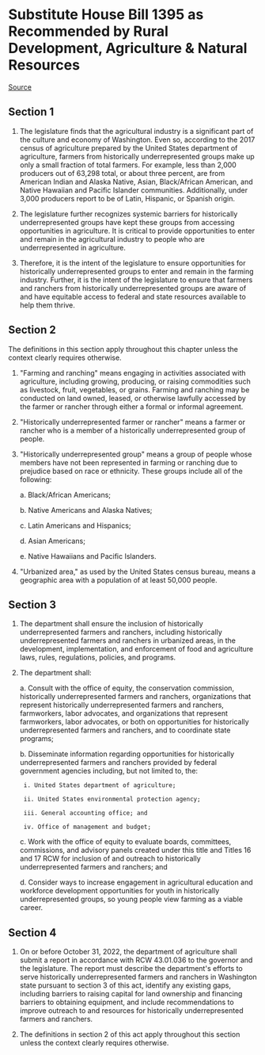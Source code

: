 # Substitute House Bill 1395 as Recommended by Rural Development, Agriculture & Natural Resources

[Source](http://lawfilesext.leg.wa.gov/biennium/2021-22/Pdf/Bills/House%20Bills/1395-S.pdf)
## Section 1
1. The legislature finds that the agricultural industry is a significant part of the culture and economy of Washington. Even so, according to the 2017 census of agriculture prepared by the United States department of agriculture, farmers from historically underrepresented groups make up only a small fraction of total farmers. For example, less than 2,000 producers out of 63,298 total, or about three percent, are from American Indian and Alaska Native, Asian, Black/African American, and Native Hawaiian and Pacific Islander communities. Additionally, under 3,000 producers report to be of Latin, Hispanic, or Spanish origin.

2. The legislature further recognizes systemic barriers for historically underrepresented groups have kept these groups from accessing opportunities in agriculture. It is critical to provide opportunities to enter and remain in the agricultural industry to people who are underrepresented in agriculture.

3. Therefore, it is the intent of the legislature to ensure opportunities for historically underrepresented groups to enter and remain in the farming industry. Further, it is the intent of the legislature to ensure that farmers and ranchers from historically underrepresented groups are aware of and have equitable access to federal and state resources available to help them thrive.


## Section 2
The definitions in this section apply throughout this chapter unless the context clearly requires otherwise.

1. "Farming and ranching" means engaging in activities associated with agriculture, including growing, producing, or raising commodities such as livestock, fruit, vegetables, or grains. Farming and ranching may be conducted on land owned, leased, or otherwise lawfully accessed by the farmer or rancher through either a formal or informal agreement.

2. "Historically underrepresented farmer or rancher" means a farmer or rancher who is a member of a historically underrepresented group of people.

3. "Historically underrepresented group" means a group of people whose members have not been represented in farming or ranching due to prejudice based on race or ethnicity. These groups include all of the following:

    a. Black/African Americans;

    b. Native Americans and Alaska Natives;

    c. Latin Americans and Hispanics;

    d. Asian Americans;

    e. Native Hawaiians and Pacific Islanders.

4. "Urbanized area," as used by the United States census bureau, means a geographic area with a population of at least 50,000 people.


## Section 3
1. The department shall ensure the inclusion of historically underrepresented farmers and ranchers, including historically underrepresented farmers and ranchers in urbanized areas, in the development, implementation, and enforcement of food and agriculture laws, rules, regulations, policies, and programs.

2. The department shall:

    a. Consult with the office of equity, the conservation commission, historically underrepresented farmers and ranchers, organizations that represent historically underrepresented farmers and ranchers, farmworkers, labor advocates, and organizations that represent farmworkers, labor advocates, or both on opportunities for historically underrepresented farmers and ranchers, and to coordinate state programs;

    b. Disseminate information regarding opportunities for historically underrepresented farmers and ranchers provided by federal government agencies including, but not limited to, the:

        i. United States department of agriculture;

        ii. United States environmental protection agency;

        iii. General accounting office; and

        iv. Office of management and budget;

    c. Work with the office of equity to evaluate boards, committees, commissions, and advisory panels created under this title and Titles 16 and 17 RCW for inclusion of and outreach to historically underrepresented farmers and ranchers; and

    d. Consider ways to increase engagement in agricultural education and workforce development opportunities for youth in historically underrepresented groups, so young people view farming as a viable career.


## Section 4
1. On or before October 31, 2022, the department of agriculture shall submit a report in accordance with RCW 43.01.036 to the governor and the legislature. The report must describe the department's efforts to serve historically underrepresented farmers and ranchers in Washington state pursuant to section 3 of this act, identify any existing gaps, including barriers to raising capital for land ownership and financing barriers to obtaining equipment, and include recommendations to improve outreach to and resources for historically underrepresented farmers and ranchers.

2. The definitions in section 2 of this act apply throughout this section unless the context clearly requires otherwise.

